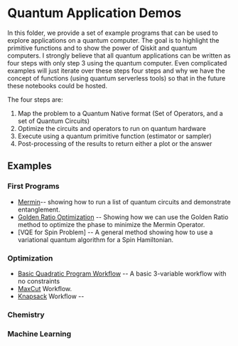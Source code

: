 # Quantum Application Demos

In this folder, we provide a set of example programs that can be used to explore applications on a quantum computer. The goal is to highlight the primitive functions and to show the power of Qiskit and quantum computers. I strongly believe that all quantum applications can be written as four steps with only step 3 using the quantum computer. Even complicated examples will just iterate over these steps four steps and why we have the concept of functions (using quantum serverless tools) so that in the future these notebooks could be hosted.

The four steps are:

1. Map the problem to a Quantum Native format (Set of Operators, and a set of Quantum Circuits)
2. Optimize the circuits and operators to run on quantum hardware
3. Execute using a quantum primitive function (estimator or sampler)
4. Post-processing of the results to return either a plot or the answer

## Examples

### First Programs

- [Mermin](Mermin.ipynb)-- showing how to run a list of quantum circuits and demonstrate entanglement.
- [Golden Ratio Optimization](GoldenRatio.ipynb) -- Showing how we can use the Golden Ratio method to optimize the phase to minimize the Mermin Operator.
- [VQE for Spin Problem] -- A general method showing how to use a variational quantum algorithm for a Spin Hamiltonian.

### Optimization

- [Basic Quadratic Program Workflow](basic_optimization_workflow.ipynb) -- A basic 3-variable workflow with no constraints
- [MaxCut](maxcut_workflow.ipynb) Workflow.
- [Knapsack](knapsack_workflow.ipynb) Workflow -- 

### Chemistry

### Machine Learning
